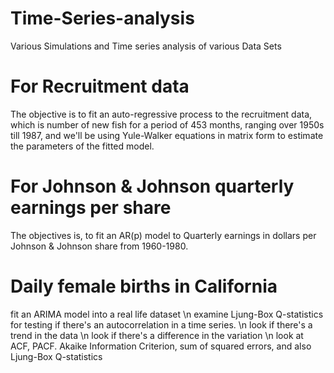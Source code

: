 # Time-Series-analysis
Various Simulations and Time series analysis of various Data Sets

# For Recruitment data
The objective is to fit an auto-regressive process to the recruitment data, which is number of new fish for a period of 453 months, ranging over 1950s till 1987, and we'll be using Yule-Walker equations in matrix form to estimate the parameters of the fitted model.
# For Johnson & Johnson quarterly earnings per share
The objectives is, to fit an AR(p) model to Quarterly earnings in dollars per Johnson & Johnson share from 1960-1980.
#  Daily female births in California
fit an ARIMA model into a real life dataset \n
examine Ljung-Box Q-statistics for testing if there's an autocorrelation in a time series. \n
look if there's a trend in the data \n
look if there's a difference in the variation \n
look at ACF, PACF. Akaike Information Criterion, sum of squared errors, and also Ljung-Box Q-statistics
